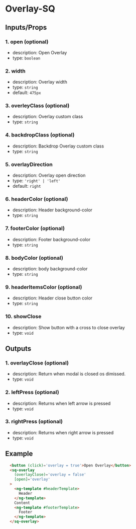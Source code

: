 # Overlay-SQ

## Inputs/Props

### 1. open (optional)

- description: Open Overlay
- type: `boolean`

### 2. width

- description: Overlay width
- type: `string`
- default: `475px`

### 3. overleyClass (optional)

- description: Overlay custom class
- type: `string`

### 4. backdropClass (optional)

- description: Backdrop Overlay custom class
- type: `string`

### 5. overlayDirection

- description: Overlay open direction
- type: `'right' | 'left'`
- default: `right`

### 6. headerColor (optional)

- description: Header background-color
- type: `string`

### 7. footerColor (optional)

- description: Footer background-color
- type: `string`

### 8. bodyColor (optional)

- description: body background-color
- type: `string`

### 9. headerItemsColor (optional)

- description: Header close button color
- type: `string`

### 10. showClose

- description: Show button with a cross to close overlay
- type: `void`

## Outputs

### 1. overlayClose (optional)

- description: Return when modal is closed os dimissed.
- type: `void`

### 2. leftPress (optional)

- description: Returns when left arrow is pressed
- type: `void`

### 3. rightPress (optional)

- description: Returns when right arrow is pressed
- type: `void`

## Example

```html
  <button (click)='overlay = true'>Open Overlay</button>
  <sq-overlay
    (overlayClose)='overlay = false'
    [open]='overlay'
  >
    <ng-template #headerTemplate>
      Header
    </ng-template>
    Content
    <ng-template #footerTemplate>
      Footer
    </ng-template>
  </sq-overlay>
```
